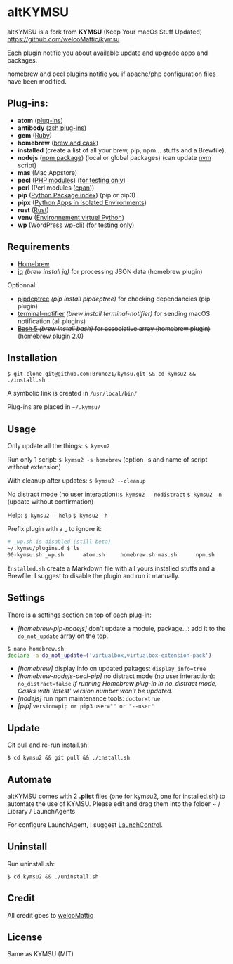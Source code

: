 # altKYMSU
altKYMSU is a fork from **KYMSU** (Keep Your macOs Stuff Updated)
https://github.com/welcoMattic/kymsu

Each plugin notifie you about available update and upgrade apps and packages.

homebrew and pecl plugins notifie you if apache/php configuration files have been modified.



## Plug-ins:

- **atom** ([plug-ins](https://atom.io/packages/list))
- **antibody** ([zsh plug-ins](https://getantibody.github.io))
- **gem** ([Ruby](https://rubygems.org))
- **homebrew**  ([brew and cask](https://formulae.brew.sh))
- **installed** (create a list of all your brew, pip, npm... stuffs and a Brewfile). 
- **nodejs** ([npm package](https://www.npmjs.com)) (local or global packages) (can update [nvm](https://github.com/nvm-sh/nvm) script)
- **mas** (Mac Appstore)
- **pecl** ([PHP modules](https://pecl.php.net)) (<u>for testing only</u>)
- **perl** (Perl modules ([cpan](https://metacpan.org)))
- **pip** ([Python Package index](https://pypi.org)) (pip or pip3)
- **pipx** ([Python Apps in Isolated Environments](https://pypa.github.io/pipx/))
- **rust** ([Rust](https://www.rust-lang.org))
- **venv** ([Environnement virtuel Python](https://docs.python.org/3/library/venv.html))
- **wp** (WordPress [wp-cli](https://wp-cli.org/fr/)) <u>(for testing only)</u>

 

## Requirements

- [Homebrew](https://brew.sh/)
- [jq](https://github.com/stedolan/jq) *(brew install jq)* for processing JSON data (homebrew plugin)

Optionnal:

- [pipdeptree](https://pypi.python.org/pypi/pipdeptree) *(pip install pipdeptree)* for checking dependancies (pip plugin)
- [terminal-notifier](https://github.com/julienXX/terminal-notifier) *(brew install terminal-notifier)* for sending macOS notification (all plugins)
- ~~[Bash 5](https://www.gnu.org/software/bash/) *(brew install bash)* for associative array (homebrew plugin)~~ (homebrew plugin 2.0)



## Installation

`$ git clone git@github.com:Bruno21/kymsu.git && cd kymsu2 && ./install.sh`

A symbolic link is created in `/usr/local/bin/`

Plug-ins are placed in `~/.kymsu/`



## Usage

Only update all the things:  `$ kymsu2` 

Run only 1 script: `$ kymsu2 -s homebrew` (option -s and name of script without extension)

With cleanup after updates: `$ kymsu2 --cleanup`

No distract mode (no user interaction):`$ kymsu2 --nodistract` `$ kymsu2 -n` (update without confirmation)

Help: `$ kymsu2 --help` `$ kymsu2 -h`

Prefix plugin with a _ to ignore it:

```bash
# _wp.sh is disabled (still beta)
~/.kymsu/plugins.d $ ls
00-kymsu.sh _wp.sh      atom.sh     homebrew.sh mas.sh      npm.sh      pecl.sh     pip.sh
```

`Installed.sh` create a Markdown file with all yours installed stuffs and a Brewfile. I suggest to disable the plugin and run it manually.



## Settings

 There is a <u>settings section</u> on top of each plug-in:

- *[homebrew-pip-nodejs]* don't update a module, package...: add it to the `do_not_update` array on the top.

```bash
$ nano homebrew.sh
declare -a do_not_update=('virtualbox,virtualbox-extension-pack')
```

- *[homebrew]* display info on updated pakages: `display_info=true`
- *[homebrew-nodejs-pecl-pip]* no distract mode  (no user interaction): `no_distract=false`
  *If running Homebrew plug-in in no_distract mode, Casks with 'latest' version number won't be updated.*
- *[nodejs]* run npm maintenance tools: `doctor=true`
- *[pip]* `version=pip or pip3`  `user="" or "--user"`



## Update

Git pull and re-run install.sh:

`$ cd kymsu2 && git pull && ./install.sh`



## Automate

altKYMSU comes with 2 **.plist** files (one for kymsu2, one for installed.sh) to automate the use of KYMSU.  Please edit and drag them into the folder ~ / Library / LaunchAgents

For configure LaunchAgent, I suggest [LaunchControl](http://www.soma-zone.com).



## Uninstall

Run uninstall.sh:

`$ cd kymsu2 && ./uninstall.sh`



## Credit

All credit goes to [welcoMattic](https://github.com/welcoMattic/kymsu)



## License

Same as KYMSU (MIT)

